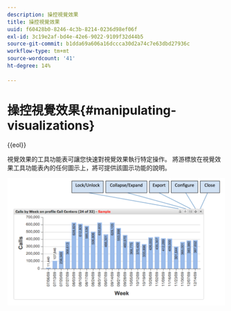 ```yaml
---
description: 操控視覺效果
title: 操控視覺效果
uuid: f60428b0-8246-4c3b-8214-0236d98ef06f
exl-id: 3c19e2af-bd4e-42e6-9022-9109f32d44b5
source-git-commit: b1dda69a606a16dccca30d2a74c7e63dbd27936c
workflow-type: tm+mt
source-wordcount: '41'
ht-degree: 14%

---
```


# 操控視覺效果{#manipulating-visualizations}

{{eol}}

視覺效果的工具功能表可讓您快速對視覺效果執行特定操作。 將游標放在視覺效果工具功能表內的任何圖示上，將可提供該圖示功能的說明。

![](assets/manipulate_visual.png)
